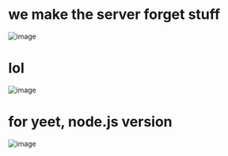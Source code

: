 # we make the server forget stuff
![image](https://user-images.githubusercontent.com/67127399/159920463-d54a4aed-b1e9-4768-8893-1286e6f800ba.png)

# lol
![image](https://user-images.githubusercontent.com/67127399/160401899-9c9e222f-02e0-4f47-9802-cb5248f9df4a.png)

# for yeet, node.js version
![image](https://user-images.githubusercontent.com/67127399/160403606-abe9df01-e97a-4b7b-bd97-debde56355b9.png)
